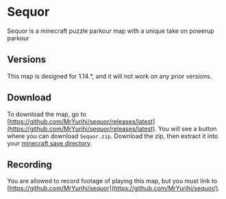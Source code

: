 # Sequor
Sequor is a minecraft puzzle parkour map with a unique take on powerup parkour

## Versions
This map is designed for 1.14.*, and it will not work on any prior versions.

## Download
To download the map, go to [https://github.com/MrYurihi/sequor/releases/latest](https://github.com/MrYurihi/sequor/releases/latest).
You will see a button where you can download `Sequor.zip`. Download the zip, then extract it into your [minecraft save directory](https://help.mojang.com/customer/portal/articles/1480874-where-are-minecraft-files-stored-).

## Recording
You are allowed to record footage of playing this map, but you must link to [https://github.com/MrYurihi/sequor](https://github.com/MrYurihi/sequor/).

